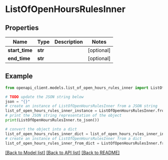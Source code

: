 # ListOfOpenHoursRulesInner


## Properties

Name | Type | Description | Notes
------------ | ------------- | ------------- | -------------
**start_time** | **str** |  | [optional] 
**end_time** | **str** |  | [optional] 

## Example

```python
from openapi_client.models.list_of_open_hours_rules_inner import ListOfOpenHoursRulesInner

# TODO update the JSON string below
json = "{}"
# create an instance of ListOfOpenHoursRulesInner from a JSON string
list_of_open_hours_rules_inner_instance = ListOfOpenHoursRulesInner.from_json(json)
# print the JSON string representation of the object
print(ListOfOpenHoursRulesInner.to_json())

# convert the object into a dict
list_of_open_hours_rules_inner_dict = list_of_open_hours_rules_inner_instance.to_dict()
# create an instance of ListOfOpenHoursRulesInner from a dict
list_of_open_hours_rules_inner_from_dict = ListOfOpenHoursRulesInner.from_dict(list_of_open_hours_rules_inner_dict)
```
[[Back to Model list]](../README.md#documentation-for-models) [[Back to API list]](../README.md#documentation-for-api-endpoints) [[Back to README]](../README.md)


